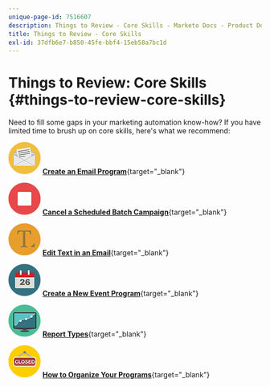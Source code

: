 ```yaml
---
unique-page-id: 7516607
description: Things to Review - Core Skills - Marketo Docs - Product Documentation
title: Things to Review - Core Skills
exl-id: 37dfb6e7-b850-45fe-bbf4-15eb58a7bc1d
---
```

# Things to Review: Core Skills {#things-to-review-core-skills}

Need to fill some gaps in your marketing automation know-how? If you have limited time to brush up on core skills, here's what we recommend:

![Create an Email Program](assets/office-28.png) [**Create an Email Program**](/help/marketo/product-docs/email-marketing/email-programs/creating-an-email-program/create-an-email-program.md){target="_blank"}

![Cancel a Scheduled Batch Campaign](assets/multimedia-27.png) [**Cancel a Scheduled Batch Campaign**](/help/marketo/product-docs/core-marketo-concepts/smart-campaigns/using-smart-campaigns/cancel-a-scheduled-batch-campaign-run.md){target="_blank"}

![Edit Text in an Email](assets/graphic-design-tools-34.png) [**Edit Text in an Email**](/help/marketo/product-docs/email-marketing/general/email-editor-2/edit-elements-in-an-email.md){target="_blank"}

![Create a New Event Program](assets/seo-57.png) [**Create a New Event Program**](/help/marketo/product-docs/demand-generation/events/understanding-events/create-a-new-event-program.md){target="_blank"}

![Report Types](assets/seo-04.png) [**Report Types**](/help/marketo/product-docs/reporting/basic-reporting/report-types/report-type-overview.md){target="_blank"}

![How to Organize Your Programs](assets/shopping-09.png) [**How to Organize Your Programs**](/help/marketo/product-docs/core-marketo-concepts/programs/working-with-programs/best-practice-how-to-organize-your-programs.md){target="_blank"}
